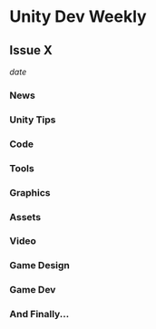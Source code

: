 # Unity Dev Weekly
## Issue X
*date*


#### []()
[]()

### News


### Unity Tips


### Code


### Tools


### Graphics


### Assets


### Video


### Game Design


### Game Dev


### And Finally...
